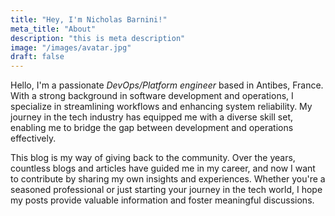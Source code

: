 ```yaml
---
title: "Hey, I'm Nicholas Barnini!"
meta_title: "About"
description: "this is meta description"
image: "/images/avatar.jpg"
draft: false
---
```


Hello, I'm a passionate *DevOps/Platform engineer* based in Antibes, France. With a strong background in software development and operations, I specialize in streamlining workflows and enhancing system reliability. My journey in the tech industry has equipped me with a diverse skill set, enabling me to bridge the gap between development and operations effectively.

This blog is my way of giving back to the community. Over the years, countless blogs and articles have guided me in my career, and now I want to contribute by sharing my own insights and experiences. Whether you're a seasoned professional or just starting your journey in the tech world, I hope my posts provide valuable information and foster meaningful discussions.


